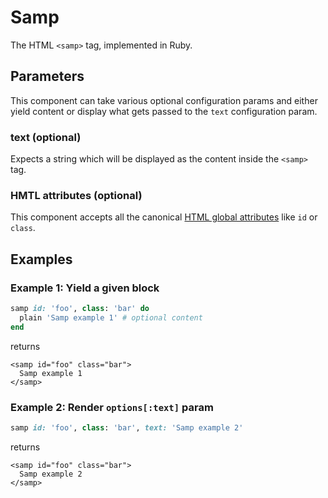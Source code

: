 # Samp

The HTML `<samp>` tag, implemented in Ruby.

## Parameters

This component can take various optional configuration params and either yield content or display what gets passed to the `text` configuration param.

### text \(optional\)

Expects a string which will be displayed as the content inside the `<samp>` tag.

### HMTL attributes \(optional\)

This component accepts all the canonical [HTML global attributes](https://www.w3schools.com/tags/ref_standardattributes.asp) like `id` or `class`.

## Examples

### Example 1: Yield a given block

```ruby
samp id: 'foo', class: 'bar' do
  plain 'Samp example 1' # optional content
end
```

returns

```markup
<samp id="foo" class="bar">
  Samp example 1
</samp>
```

### Example 2: Render `options[:text]` param

```ruby
samp id: 'foo', class: 'bar', text: 'Samp example 2'
```

returns

```markup
<samp id="foo" class="bar">
  Samp example 2
</samp>
```

